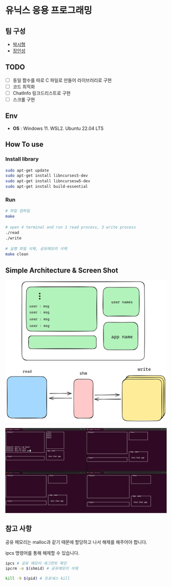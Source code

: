 # 유닉스 응용 프로그래밍

## 팀 구성
- [박시형](https://github.com/sihyeong671?tab=repositories)
- [장인성](https://github.com/is-jang)

## TODO
- [ ] 동일 함수를 따로 C 파일로 만들어 라이브러리로 구현
- [ ] 코드 최적화
- [ ] ChatInfo 링크드리스트로 구현
- [ ] 스크롤 구현

## Env
- **OS** : Windows 11. WSL2. Ubuntu 22.04 LTS

## How To use

### Install library
```sh
sudo apt-get update
sudo apt-get install libncurses5-dev
sudo apt-get install libncursesw5-dev
sudo apt-get install build-essential
```
### Run
```sh
# 파일 컴파일
make

# open 4 terminal and run 1 read process, 3 write process
./read
./write

# 실행 파일 삭제, 공유메모리 삭제
make clean
```

## Simple Architecture & Screen Shot
<p align="center">
    <img src="./img/process.png">
</p>

<p align="center">
    <img src="./img/screenshot.png">
</p>



## 참고 사항
공유 메모리는 malloc과 같기 때문에 할당하고 나서 해제를 해주어야 합니다.

ipcs 명령어를 통해 해제할 수 있습니다.
```sh
ipcs # 공유 메모리 세그먼트 확인
ipcrm -m $(shmid) # 공유메모리 삭제
```

```sh
kill -9 $(pid) # 프로세스 kill
```